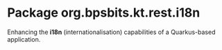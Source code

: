 # Package org.bpsbits.kt.rest.i18n

Enhancing the **i18n** (internationalisation) capabilities of a Quarkus-based application.
